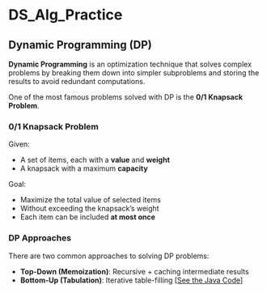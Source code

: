 # DS_Alg_Practice

## Dynamic Programming (DP)

**Dynamic Programming** is an optimization technique that solves complex problems by breaking them down into simpler subproblems and storing the results to avoid redundant computations.

One of the most famous problems solved with DP is the **0/1 Knapsack Problem**.

### 0/1 Knapsack Problem

Given:
- A set of items, each with a **value** and **weight**
- A knapsack with a maximum **capacity**

Goal:
- Maximize the total value of selected items
- Without exceeding the knapsack’s weight
- Each item can be included **at most once**

### DP Approaches

There are two common approaches to solving DP problems:

- **Top-Down (Memoization)**: Recursive + caching intermediate results
- **Bottom-Up (Tabulation)**: Iterative table-filling [[See the Java Code](https://github.com/salemmohammed/DS_Alg_Practice/blob/main/Dynamic_Programming/BottomUP_DP.java)]
